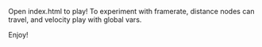 Open index.html to play!
To experiment with framerate, distance nodes can travel, and velocity play
with global vars.

Enjoy! 
